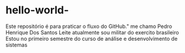 # hello-world-
Este repositório é para praticar o fluxo do GitHub."
me chamo Pedro Henrique Dos Santos Leite 
atualmente sou militar do exercito brasileiro
Estou no primeiro semestre do curso de análise e desenvolvimento de sistemas 
